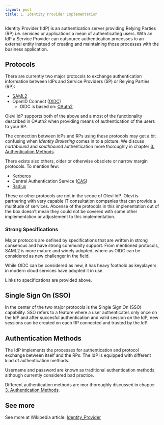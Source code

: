 ```yaml
---
layout: post
title: 1. Identity Provider Implementation
---
```

Identity Provider (IdP) is an authentication server providing Relying Parties (RP) i.e. services or applications a mean of authenticating users. With an IdP a Service Provider can outsource authentication processes to an external entity instead of creating and maintaining those processes with the business application.

## Protocols

There are currently two major protocols to exchange authentication information between IdPs and Service Providers (SP) or Relying Parties (RP):

* [SAML2](http://saml.xml.org/saml-specificationss)
* OpenID Connect ([OIDC](https://openid.net/specs/openid-connect-core-1_0.html))
    * OIDC is based on: [OAuth2](https://www.rfc-editor.org/rfc/rfc6749)

Olevi IdP supports both of the above and a most of the functionality described in OAuth2 when providing means of authentication of the users to your RP.

The connection between IdPs and RPs using these protocols may get a bit confusing when _Identity Brokering_ comes in to a picture. We discuss _northbound_ and _southbound_ authentication more thoroughly in chapter [3. Authentication Methods](../3-authenticationMethods).



There exists also others, older or otherwise obsolete or narrow margin protocols. To mention few:

* [Kerberos](https://en.wikipedia.org/wiki/Kerberos_(protocol))
* Central Authentication Service ([CAS](https://en.wikipedia.org/wiki/Central_Authentication_Service))
* [Radius](https://en.wikipedia.org/wiki/RADIUS)

These or other protocols are not in the scope of Olevi IdP. Olevi is partnering with very capable IT consultation companies that can provide a multitude of services. Abcense of the protocols in this implenentation out of the box doesn't mean they could not be covered with some other implementation or adjustement to this implementation.

### Strong Specifications

Major protocols are defined by specifications that are written in strong consencus and have strong community support. From mentioned protocols, SAML2 is more mature and widely adopted, where as OIDC can be considered as new challenger in the field.

While OIDC can be considered as new, it has heavy foothold as keyplayers in modern cloud services have adopted it in use.

Links to specifications are provided above.

## Single Sign On (SSO)

In the center of the two major protocols is the Single Sign On (SSO) capability. SSO refers to a feature where a user authenticates only once on the IdP and after succesful authentication and valid session on the IdP, new sessions can be created on each RP connected and trusted by the IdP.

## Authentication Methods

The IdP implements the processes for authentication and protocol exchange between itself and the RPs. The IdP is equipped with different kind of authentication methods.

Username and password are known as traditional authentication methods, although currently considered bad practice.

Different authentication methods are mor thoroughly discussed in chapter [3. Authentication Methods](../3-authenticationMethods).

## See more

See more at Wikipedia article: [Identity_Provider](https://en.wikipedia.org/wiki/Identity_provider)